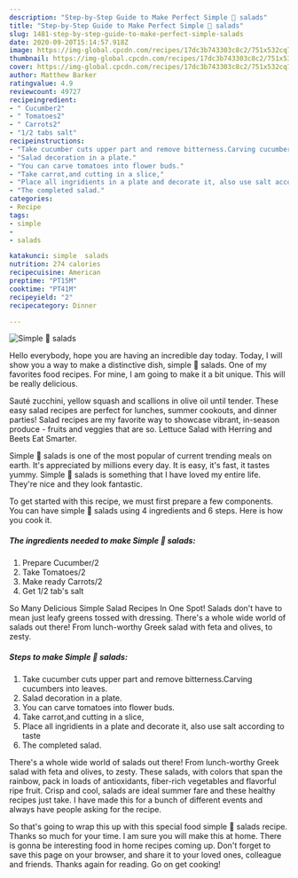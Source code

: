 ```yaml
---
description: "Step-by-Step Guide to Make Perfect Simple 🥗 salads"
title: "Step-by-Step Guide to Make Perfect Simple 🥗 salads"
slug: 1481-step-by-step-guide-to-make-perfect-simple-salads
date: 2020-09-20T15:14:57.918Z
image: https://img-global.cpcdn.com/recipes/17dc3b743303c8c2/751x532cq70/simple-🥗-salads-recipe-main-photo.jpg
thumbnail: https://img-global.cpcdn.com/recipes/17dc3b743303c8c2/751x532cq70/simple-🥗-salads-recipe-main-photo.jpg
cover: https://img-global.cpcdn.com/recipes/17dc3b743303c8c2/751x532cq70/simple-🥗-salads-recipe-main-photo.jpg
author: Matthew Barker
ratingvalue: 4.9
reviewcount: 49727
recipeingredient:
- " Cucumber2"
- " Tomatoes2"
- " Carrots2"
- "1/2 tabs salt"
recipeinstructions:
- "Take cucumber cuts upper part and remove bitterness.Carving cucumbers into leaves."
- "Salad decoration in a plate."
- "You can carve tomatoes into flower buds."
- "Take carrot,and cutting in a slice,"
- "Place all ingridients in a plate and decorate it, also use salt according to taste"
- "The completed salad."
categories:
- Recipe
tags:
- simple
- 
- salads

katakunci: simple  salads 
nutrition: 274 calories
recipecuisine: American
preptime: "PT15M"
cooktime: "PT41M"
recipeyield: "2"
recipecategory: Dinner

---
```



![Simple 🥗 salads](https://img-global.cpcdn.com/recipes/17dc3b743303c8c2/751x532cq70/simple-🥗-salads-recipe-main-photo.jpg)

Hello everybody, hope you are having an incredible day today. Today, I will show you a way to make a distinctive dish, simple 🥗 salads. One of my favorites food recipes. For mine, I am going to make it a bit unique. This will be really delicious.

Sauté zucchini, yellow squash and scallions in olive oil until tender. These easy salad recipes are perfect for lunches, summer cookouts, and dinner parties! Salad recipes are my favorite way to showcase vibrant, in-season produce - fruits and veggies that are so. Lettuce Salad with Herring and Beets Eat Smarter.

Simple 🥗 salads is one of the most popular of current trending meals on earth. It's appreciated by millions every day. It is easy, it's fast, it tastes yummy. Simple 🥗 salads is something that I have loved my entire life. They're nice and they look fantastic.


To get started with this recipe, we must first prepare a few components. You can have simple 🥗 salads using 4 ingredients and 6 steps. Here is how you cook it.

<!--inarticleads1-->

##### The ingredients needed to make Simple 🥗 salads:

1. Prepare  Cucumber/2
1. Take  Tomatoes/2
1. Make ready  Carrots/2
1. Get 1/2 tab&#39;s salt


So Many Delicious Simple Salad Recipes In One Spot! Salads don&#39;t have to mean just leafy greens tossed with dressing. There&#39;s a whole wide world of salads out there! From lunch-worthy Greek salad with feta and olives, to zesty. 

<!--inarticleads2-->

##### Steps to make Simple 🥗 salads:

1. Take cucumber cuts upper part and remove bitterness.Carving cucumbers into leaves.
1. Salad decoration in a plate.
1. You can carve tomatoes into flower buds.
1. Take carrot,and cutting in a slice,
1. Place all ingridients in a plate and decorate it, also use salt according to taste
1. The completed salad.


There&#39;s a whole wide world of salads out there! From lunch-worthy Greek salad with feta and olives, to zesty. These salads, with colors that span the rainbow, pack in loads of antioxidants, fiber-rich vegetables and flavorful ripe fruit. Crisp and cool, salads are ideal summer fare and these healthy recipes just take. I have made this for a bunch of different events and always have people asking for the recipe. 

So that's going to wrap this up with this special food simple 🥗 salads recipe. Thanks so much for your time. I am sure you will make this at home. There is gonna be interesting food in home recipes coming up. Don't forget to save this page on your browser, and share it to your loved ones, colleague and friends. Thanks again for reading. Go on get cooking!
